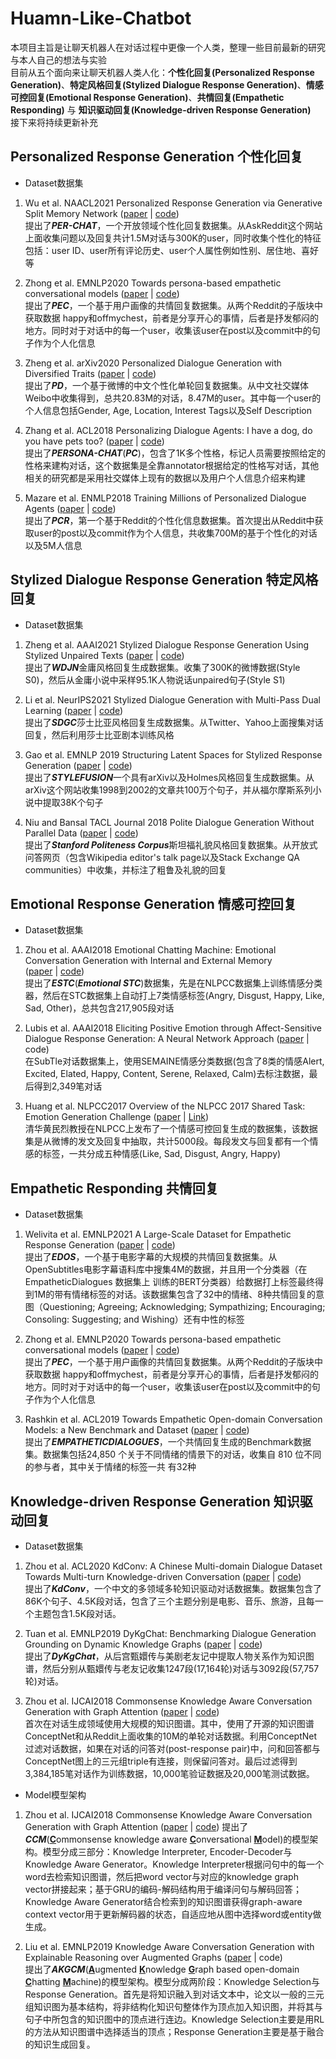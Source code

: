 # Huamn-Like-Chatbot
本项目主旨是让聊天机器人在对话过程中更像一个人类，整理一些目前最新的研究与本人自己的想法与实验  
目前从五个面向来让聊天机器人类人化：**个性化回复(Personalized Response Generation)**、**特定风格回复(Stylized Dialogue Response Generation)**、**情感可控回复(Emotional Response Generation)**、**共情回复(Empathetic Responding)** 与 **知识驱动回复(Knowledge-driven Response Generation)**  
接下来将持续更新补充

## Personalized Response Generation  个性化回复  
- Dataset数据集
1. Wu et al. NAACL2021 Personalized Response Generation via Generative Split Memory Network 
([paper](https://aclanthology.org/2021.naacl-main.157.pdf) | [code](https://github.com/Willyoung2017/PER-CHAT))  
提出了***PER-CHAT***，一个开放领域个性化回复数据集。从AskReddit这个网站上面收集问题以及回复共计1.5M对话与300K的user，同时收集个性化的特征包括：user ID、user所有评论历史、user个人属性例如性别、居住地、喜好等 
  
2. Zhong et al. EMNLP2020 Towards persona-based empathetic conversational models
([paper](https://aclanthology.org/2020.emnlp-main.531.pdf) | [code](https://github.com/zhongpeixiang/PEC))  
提出了***PEC***，一个基于用户画像的共情回复数据集。从两个Reddit的子版块中获取数据 happy和offmychest，前者是分享开心的事情，后者是抒发郁闷的地方。同时对于对话中的每一个user，收集该user在post以及commit中的句子作为个人化信息
  
3. Zheng et al. arXiv2020 Personalized Dialogue Generation with Diversified Traits
([paper](https://arxiv.org/pdf/1901.09672.pdf) | [code](https://github.com/silverriver/PersonalDilaog))  
提出了***PD***，一个基于微博的中文个性化单轮回复数据集。从中文社交媒体Weibo中收集得到，总共20.83M的对话，8.47M的user。其中每一个user的个人信息包括Gender, Age, Location, Interest Tags以及Self Description

4. Zhang et al. ACL2018 Personalizing Dialogue Agents: I have a dog, do you have pets too?
([paper](https://arxiv.org/pdf/1801.07243.pdf) | [code](https://github.com/facebookresearch/ParlAI))   
提出了***PERSONA-CHAT***(***PC***)，包含了1K多个性格，标记人员需要按照给定的性格来建构对话，这个数据集是全靠annotator根据给定的性格写对话，其他相关的研究都是采用社交媒体上现有的数据以及用户个人信息介绍来构建

5. Mazare et al. ENMLP2018 Training Millions of Personalized Dialogue Agents
([paper](https://arxiv.org/pdf/1809.01984.pdf) | [code](https://github.com/Exe-dev/PersonaGeneration))  
提出了***PCR***，第一个基于Reddit的个性化信息数据集。首次提出从Reddit中获取user的post以及commit作为个人信息，共收集700M的基于个性化的对话以及5M人信息

## Stylized Dialogue Response Generation   特定风格回复  
- Dataset数据集
1. Zheng et al. AAAI2021 Stylized Dialogue Response Generation Using Stylized Unpaired Texts
([paper](https://arxiv.org/pdf/2009.12719.pdf) | [code](https://github.com/silverriver/Stylized_Dialog))  
提出了***WDJN***金庸风格回复生成数据集。收集了300K的微博数据(Style S0)，然后从金庸小说中采样95.1K人物说话unpaired句子(Style S1)

2. Li et al. NeurIPS2021 Stylized Dialogue Generation with Multi-Pass Dual Learning
([paper](https://proceedings.neurips.cc/paper/2021/file/ef67f7c2d86352c2c42e19d20f881f53-Paper.pdf) | [code](https://github.com/codebaseli/mpdl))  
提出了***SDGC***莎士比亚风格回复生成数据集。从Twitter、Yahoo上面搜集对话回复，然后利用莎士比亚剧本训练风格

3. Gao et al. EMNLP 2019 Structuring Latent Spaces for Stylized Response Generation
([paper](https://aclanthology.org/D19-1190.pdf) | [code](https://github.com/golsun/StyleFusion))  
提出了***STYLEFUSION***一个具有arXiv以及Holmes风格回复生成数据集。从arXiv这个网站收集1998到2002的文章共100万个句子，并从福尔摩斯系列小说中提取38K个句子

4. Niu and Bansal TACL Journal 2018 Polite Dialogue Generation Without Parallel Data
([paper](https://aclanthology.org/D19-1190.pdf) | [code](https://github.com/golsun/StyleFusion))  
提出了***Stanford Politeness Corpus***斯坦福礼貌风格回复数据集。从开放式问答网页（包含Wikipedia editor's talk page以及Stack Exchange QA communities）中收集，并标注了粗鲁及礼貌的回复

## Emotional Response Generation  情感可控回复  
- Dataset数据集
1. Zhou et al. AAAI2018 Emotional Chatting Machine: Emotional Conversation Generation with Internal and External Memory  
([paper](https://arxiv.org/pdf/1704.01074.pdf) | [code](https://github.com/tuxchow/ecm))  
提出了***ESTC***(***Emotional STC***)数据集，先是在NLPCC数据集上训练情感分类器，然后在STC数据集上自动打上7类情感标签(Angry, Disgust, Happy, Like, Sad, Other)，总共包含217,905段对话  

2. Lubis et al. AAAI2018 Eliciting Positive Emotion through Affect-Sensitive Dialogue Response Generation: A Neural Network Approach
([paper](https://ahcweb01.naist.jp/papers/conference/2018/201802_AAAI_nurul-lu_1/201802_AAAI_nurul-lu_1.paper.pdf) | code)  
在SubTle对话数据集上，使用SEMAINE情感分类数据(包含了8类的情感Alert, Excited, Elated, Happy, Content, Serene, Relaxed, Calm)去标注数据，最后得到2,349笔对话  

3. Huang et al. NLPCC2017 Overview of the NLPCC 2017 Shared Task: Emotion Generation Challenge
([paper](http://coai.cs.tsinghua.edu.cn/hml/media/files/Overview_of_the_NLPCC_2017_Shared_Task__Emotion_Generation_Challenge.pdf) | [Link](http://tcci.ccf.org.cn/conference/2017/dldoc/taskgline04.pdf))  
清华黄民烈教授在NLPCC上发布了一个情感可控回复生成的数据集，该数据集是从微博的发文及回复中抽取，共计5000段。每段发文与回复都有一个情感的标签，一共分成五种情感(Like, Sad, Disgust, Angry, Happy)

## Empathetic Responding    共情回复
- Dataset数据集
1. Welivita et al. EMNLP2021 A Large-Scale Dataset for Empathetic Response Generation
([paper](https://aclanthology.org/2021.emnlp-main.96.pdf) | [code](https://github.com/anuradha1992/EDOS))  
提出了***EDOS***，一个基于电影字幕的大规模的共情回复数据集。从OpenSubtitles电影字幕语料库中搜集4M的数据，并且用一个分类器（在 EmpatheticDialogues 数据集上 训练的BERT分类器）给数据打上标签最终得到1M的带有情绪标签的对话。该数据集包含了32中的情绪、8种共情回复的意图（Questioning; Agreeing; Acknowledging; Sympathizing; Encouraging; Consoling: Suggesting; and Wishing）还有中性的标签

2. Zhong et al. EMNLP2020 Towards persona-based empathetic conversational models
([paper](https://aclanthology.org/2020.emnlp-main.531.pdf) | [code](https://github.com/zhongpeixiang/PEC))  
提出了***PEC***，一个基于用户画像的共情回复数据集。从两个Reddit的子版块中获取数据 happy和offmychest，前者是分享开心的事情，后者是抒发郁闷的地方。同时对于对话中的每一个user，收集该user在post以及commit中的句子作为个人化信息

3. Rashkin et al. ACL2019  Towards Empathetic Open-domain Conversation Models: a New Benchmark and Dataset
([paper](https://arxiv.org/pdf/1811.00207.pdf) | [code](https://github.com/facebookresearch/EmpatheticDialogues))  
提出了***EMPATHETICDIALOGUES***，一个共情回复生成的Benchmark数据集。数据集包括24,850 个关于不同情绪的情景下的对话，收集自 810 位不同的参与者，其中关于情绪的标签一共
有32种

## Knowledge-driven Response Generation    知识驱动回复
- Dataset数据集
1. Zhou et al. ACL2020 KdConv: A Chinese Multi-domain Dialogue Dataset Towards Multi-turn Knowledge-driven Conversation
([paper](https://aclanthology.org/2020.acl-main.635.pdf) | [code](https://github.com/thu-coai/KdConv))  
提出了***KdConv***，一个中文的多领域多轮知识驱动对话数据集。数据集包含了86K个句子、4.5K段对话，包含了三个主题分别是电影、音乐、旅游，且每一个主题包含1.5K段对话。

2. Tuan et al. EMNLP2019 DyKgChat: Benchmarking Dialogue Generation Grounding on Dynamic Knowledge Graphs
([paper](http://aclanthology.lst.uni-saarland.de/D19-1194.pdf) | [code](https://github.com/Pascalson/DyKGChat))  
提出了***DyKgChat***，从后宫甄嬛传与美剧老友记中提取人物关系作为知识图谱，然后分别从甄嬛传与老友记收集1247段(17,164轮)对话与3092段(57,757轮)对话。

3. Zhou et al. IJCAI2018 Commonsense Knowledge Aware Conversation Generation with Graph Attention
([paper](https://www.ijcai.org/proceedings/2018/643) | [code](https://github.com/thu-coai/ccm))  
首次在对话生成领域使用大规模的知识图谱。其中，使用了开源的知识图谱ConceptNet和从Reddit上面收集的10M的单轮对话数据。利用ConceptNet过滤对话数据，如果在对话的问答对(post-response pair)中，问和回答都与ConceptNet图上的三元组triple有连接，则保留问答对。最后过滤得到3,384,185笔对话作为训练数据，10,000笔验证数据及20,000笔测试数据。

- Model模型架构
1. Zhou et al. IJCAI2018 Commonsense Knowledge Aware Conversation Generation with Graph Attention
([paper](https://www.ijcai.org/proceedings/2018/643) | [code](https://github.com/thu-coai/ccm)) 
提出了***CCM***(<ins><b>C</b></ins>ommonsense knowledge aware <ins><b>C</b></ins>onversational <ins><b>M</b></ins>odel)的模型架构。模型分成三部分：Knowledge Interpreter, Encoder-Decoder与Knowledge Aware Generator。Knowledge Interpreter根据问句中的每一个word去检索知识图谱，然后把word vector与对应的knowledge graph vector拼接起来；基于GRU的编码-解码结构用于编译问句与解码回答；Knowledge Aware Generator结合检索到的知识图谱获得graph-aware context vector用于更新解码器的状态，自适应地从图中选择word或entity做生成。

2. Liu et al. EMNLP2019 Knowledge Aware Conversation Generation with Explainable Reasoning over Augmented Graphs
([paper](https://aclanthology.org/D19-1187.pdf) | code)  
提出了***AKGCM***(<ins><b>A</b></ins>ugmented <ins><b>K</b></ins>nowledge <ins><b>G</b></ins>raph based open-domain <ins><b>C</b></ins>hatting <ins><b>M</b></ins>achine)的模型架构。模型分成两阶段：Knowledge Selection与Response Generation。首先是将知识融入到对话文本中，论文以一般的三元组知识图为基本结构，将非结构化知识句整体作为顶点加入知识图，并将其与句子中所包含的知识图中的顶点进行连边。Knowledge Selection主要是用RL的方法从知识图谱中选择适当的顶点；Response Generation主要是基于融合的知识生成回复。
